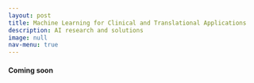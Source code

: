 ```yaml
---
layout: post
title: Machine Learning for Clinical and Translational Applications
description: AI research and solutions 
image: null
nav-menu: true
---
```


<h4>Coming soon</h4>